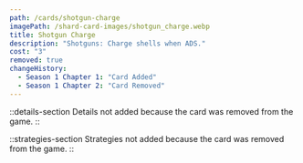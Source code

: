 ```yaml
---
path: /cards/shotgun-charge
imagePath: /shard-card-images/shotgun_charge.webp
title: Shotgun Charge
description: "Shotguns: Charge shells when ADS."
cost: "3"
removed: true
changeHistory:
  - Season 1 Chapter 1: "Card Added"
  - Season 1 Chapter 2: "Card Removed"
---
```


::details-section
Details not added because the card was removed from the game.
::

::strategies-section
Strategies not added because the card was removed from the game.
::

